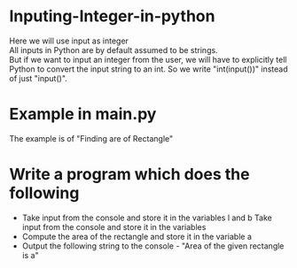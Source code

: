 # Inputing-Integer-in-python
Here we will use input as integer\
All inputs in Python are by default assumed to be strings.\
But if we want to input an integer from the user, we will have to explicitly tell Python to convert the input string to an int.
So we write "int(input())" instead of just "input()".

# Example in main.py

The example is of "Finding are of Rectangle"

# Write a program which does the following

* Take input from the console and store it in the variables l and b Take input from the console and store it in the variables
* Compute the area of the rectangle and store it in the variable a
* Output the following string to the console - "Area of the given rectangle is a"
